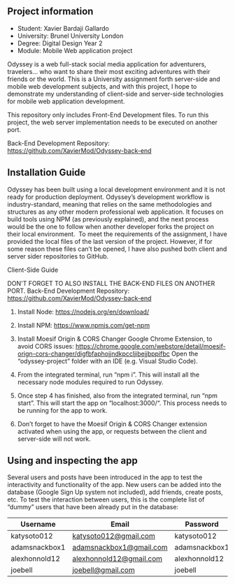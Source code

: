 ## Project information

- Student: Xavier Bardaji Gallardo
- University: Brunel University London
- Degree: Digital Design Year 2
- Module: Mobile Web application project

Odyssey is a web full-stack social media application for adventurers, travelers… who want to share their most exciting adventures with their friends or the world. This is a University assignment forth server-side and mobile web development subjects, and with this project, I hope to demonstrate my understanding of client-side and server-side technologies for mobile web application development.

This repository only includes Front-End Development files. To run this project, the web server implementation needs to be executed on another port. 

Back-End Development Repository: https://github.com/XavierMod/Odyssey-back-end

## Installation Guide

Odyssey has been built using a local development environment and it is not ready for production deployment. Odyssey’s development workflow is industry-standard, meaning that relies on the same methodologies and structures as any other modern professional web application. It focuses on build tools using NPM (as previously explained), and the next process would be the one to follow when another developer forks the project on their local environment. 
To meet the requirements of the assignment, I have provided the local files of the last version of the project. However, if for some reason these files can’t be opened, I have also pushed both client and server sider repositories to GitHub.

Client-Side Guide

DON'T FORGET TO ALSO INSTALL THE BACK-END FILES ON ANOTHER PORT. Back-End Development Repository: https://github.com/XavierMod/Odyssey-back-end

1. Install Node: https://nodejs.org/en/download/

2. Install NPM: https://www.npmjs.com/get-npm

3. Install Moesif Origin & CORS Changer Google Chrome Extension, to avoid CORS issues: https://chrome.google.com/webstore/detail/moesif-orign-cors-changer/digfbfaphojjndkpccljibejjbppifbc
Open the “odyssey-project” folder with an IDE (e.g. Visual Studio Code).

4. From the integrated terminal, run “npm i”. This will install all the necessary node modules required to run Odyssey.

5. Once step 4 has finished, also from the integrated terminal, run “npm start”. This will start the app on “localhost:3000/“. This process needs to be running for the app to work. 

6. Don’t forget to have the Moesif Origin & CORS Changer extension activated when using the app, or requests between the client and server-side will not work. 

## Using and inspecting the app

Several users and posts have been introduced in the app to test the interactivity and functionality of the app. New users can be added into the database (Google Sign Up system not included), add friends, create posts, etc. To test the interaction between users, this is the complete list of “dummy” users that have been already put in the database:

| Username      | Email                   | Password      |
|---------------|-------------------------|---------------|
| katysoto012   | katysoto012@gmail.com   | katysoto012   |
| adamsnackbox1 | adamsnackbox1@gmail.com | adamsnackbox1 |
| alexhonnold12 | alexhonnold12@gmail.com | alexhonnold12 |
| joebell       | joebell@gmail.com       | joebell       |


